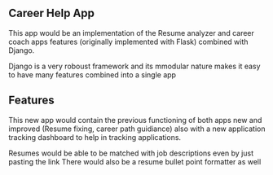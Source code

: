 ## Career Help App
This app would be an implementation of the Resume analyzer and career coach apps features (originally implemented with Flask) combined with Django.

Django is a very roboust framework and its mmodular nature makes it easy to have many features combined into a single app

## Features
This new app would contain the previous functioning of both apps new and improved (Resume fixing, career path guidiance) also with a new application tracking dashboard to help in tracking applications.

Resumes would be able to be matched with job descriptions even by just pasting the link
There would also be a resume bullet point formatter as well
